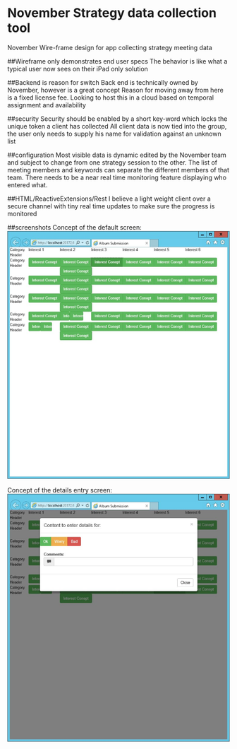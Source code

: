 # November Strategy data collection tool
November Wire-frame design for app collecting strategy meeting data

##Wireframe only demonstrates end user specs
The behavior is like what a typical user now sees on their iPad only solution

##Backend is reason for switch
Back end is technically owned by November, however is a great concept
Reason for moving away from here is a fixed license fee.
Looking to host this in a cloud based on temporal assignment and availability

##security
Security should be enabled by a short key-word which locks the unique token a client has collected
All client data is now tied into the group, the user only needs to supply his name for validation against an unknown list

##configuration
Most visible data is dynamic edited by the November team and subject to change from one strategy session to the other.
The list of meeting members and keywords can separate the different members of that team.
There needs to be a near real time monitoring feature displaying who entered what.

##HTML/ReactiveExtensions/Rest
I believe a light weight client over a secure channel with tiny real time updates to make sure the progress is monitored

##screenshots
Concept of the default screen:
![default](images/screenshot1.jpg)

Concept of the details entry screen:
![data entry](images/screenshot2.jpg)